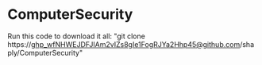 # ComputerSecurity

Run this code to download it all: 
"git clone https://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@github.com/shaply/ComputerSecurity"
